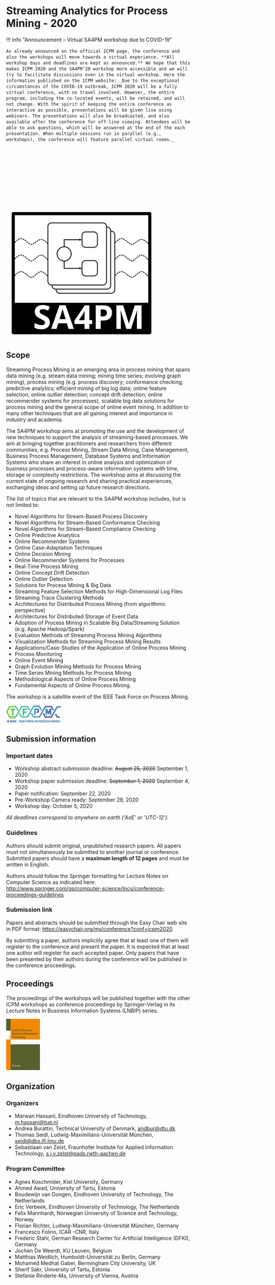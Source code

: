 # Streaming Analytics for Process Mining - 2020


!!! info "Announcement – Virtual SA4PM workshop due to COVID-19"

    As already announced on the official ICPM page, the conference and also the workshops will move towards a virtual experience. **All workshop days and deadlines are kept as announced.** We hope that this makes ICPM 2020 and the SA4PM’20 workshop more accessible and we will try to facilitate discussions even in the virtual workshop. Here the information published on the ICPM website: _Due to the exceptional circumstances of the COVID-19 outbreak, ICPM 2020 will be a fully virtual conference, with no travel involved. However, the entire program, including the co-located events, will be retained, and will not change. With the spirit of keeping the entire conference as interactive as possible, presentations will be given live using webinars. The presentations will also be broadcasted, and also available after the conference for off-line viewing. Attendees will be able to ask questions, which will be answered at the end of the each presentation. When multiple sessions run in parallel (e.g., workshops), the conference will feature parallel virtual rooms._


<div style="background: url(cover.jpg) top left no-repeat; border-radius: 10px; width: 980px; height: 493px; padding: 15px; position: relative;">
	<div style="color: white;">
		<p style="font-size: 1.3em; margin: 0; text-align: right;">Stream Analytics for Process Mining</p>
		<p style="font-size: 0.9em; margin: 0; text-align: right;">To be held in conjunction with ICPM 2020. October 5, 2020 - Online (was Padua, Italy)</p>
	</div>
	<div style="position: absolute; bottom: 15px; right: 15px; color: white; font-size: .6em;">
		Woudloper, Public domain, via Wikimedia Commons
	</div>
	<img src="../media/logo-old.svg" style="position: absolute; bottom: 15px;" />
</div>


## Scope

Streaming Process Mining is an emerging area in process mining that spans data mining (e.g. stream data mining; mining time series; evolving graph mining), process mining (e.g. process discovery; conformance checking; predictive analytics; efficient mining of big log data; online feature selection; online outlier detection; concept drift detection; online recommender systems for processes), scalable big data solutions for process mining and the general scope of online event mining. In addition to many other techniques that are all gaining interest and importance in industry and academia.

The SA4PM workshop aims at promoting the use and the development of new techniques to support the analysis of streaming-based processes. We aim at bringing together practitioners and researchers from different communities, e.g. Process Mining, Stream Data Mining, Case Management, Business Process Management, Database Systems and Information Systems who share an interest in online analysis and optimization of business processes and process-aware information systems with time, storage or complexity restrictions. The workshop aims at discussing the current state of ongoing research and sharing practical experiences, exchanging ideas and setting up future research directions.


The list of topics that are relevant to the SA4PM workshop includes, but is not limited to:

* Novel Algorithms for Stream-Based Process Discovery
* Novel Algorithms for Stream-Based Conformance Checking
* Novel Algorithms for Stream-Based Compliance Checking
* Online Predictive Analytics
* Online Recommender Systems
* Online Case-Adaptation Techniques
* Online Decision Mining
* Online Recommender Systems for Processes
* Real-Time Process Mining
* Online Concept Drift Detection
* Online Outlier Detection
* Solutions for Process Mining & Big Data
* Streaming Feature Selection Methods for High-Dimensional Log Files
* Streaming Trace Clustering Methods
* Architectures for Distributed Process Mining (from algorithmic perspective)
* Architectures for Distributed Storage of Event Data
* Adoption of Process Mining in Scalable Big Data/Streaming Solution (e.g. Apache Hadoop/Spark)
* Evaluation Methods of Streaming Process Mining Algorithms
* Visualization Methods for Streaming Process Mining Results
* Applications/Case-Studies of the Application of Online Process Mining
* Process Monitoring
* Online Event Mining
* Graph Evolution Mining Methods for Process Mining
* Time Series Mining Methods for Process Mining
* Methodological Aspects of Online Process Mining
* Fundamental Aspects of Online Process Mining.

The workshop is a satellite event of the IEEE Task Force on Process Mining.

<img src="../media/tfpm.png" style="width: 150px" />


## Submission information

### Important dates

* Workshop abstract submission deadline: ~~August 25, 2020~~ September 1, 2020
* Workshop paper submission deadline: ~~September 1, 2020~~ September 4, 2020
* Paper notification: September 22, 2020
* Pre-Workshop Camera ready: September 29, 2020
* Workshop day: October 5, 2020

_All deadlines correspond to anywhere on earth ('AoE' or 'UTC-12')._


### Guidelines

Authors should submit original, unpublished research papers. All papers must not simultaneously be submitted to another journal or conference. Submitted papers should have a **maximum length of 12 pages** and must be written in English.

Authors should follow the Springer formatting for Lecture Notes on Computer Science as indicated here: <http://www.springer.com/gp/computer-science/lncs/conference-proceedings-guidelines>


### Submission link

Papers and abstracts should be submitted through the Easy Chair web site in PDF format: <https://easychair.org/my/conference?conf=icpm2020>

By submitting a paper, authors implicitly agree that at least one of them will register to the conference and present the paper. It is expected that at least one author will register for each accepted paper. Only papers that have been presented by their authors during the conference will be published in the conference proceedings.


## Proceedings

The proceedings of the workshops will be published together with the other ICPM workshops as conference proceedings by Springer-Verlag in its Lecture Notes in Business Information Systems (LNBIP) series.

![](/media/lnbip.jpg)

## Organization

### Organizers

* Marwan Hassani, Eindhoven University of Technology, <m.hassani@tue.nl>
* Andrea Burattin, Technical University of Denmark, <andbur@dtu.dk>
* Thomas Seidl, Ludwig-Maximilians-Universität München, <seidl@dbs.ifi.lmu.de>
* Sebastiaan van Zelst, Fraunhofer Institute for Applied Information Technology, <s.j.v.zelst@pads.rwth-aachen.de>

### Program Committee

* Agnes Koschmider, Kiel University, Germany
* Ahmed Awad, University of Tartu, Estonia
* Boudewijn van Dongen, Eindhoven University of Technology, The Netherlands
* Eric Verbeek, Eindhoven University of Technology, The Netherlands
* Felix Mannhardt, Norwegian University of Science and Technology, Norway
* Florian Richter, Ludwig-Maximilians-Universität München, Germany
* Francesco Folino, ICAR -CNR, Italy
* Frederic Stahl, German Research Center for Artificial Intelligence (DFKI), Germany
* Jochen De Weerdt, KU Leuven, Belgium
* Matthias Weidlich, Humboldt-Universität zu Berlin, Germany
* Mohamed Medhat Gaber, Bermingham City University, UK
* Sherif Sakr, University of Tartu, Estonia
* Stefanie Rinderle-Ma, University of Vienna, Austria

